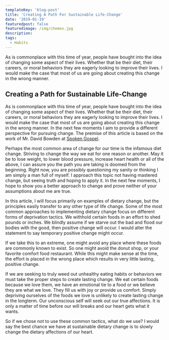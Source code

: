 ```yaml
---
templateKey: 'blog-post'
title: 'Creating A Path For Sustainable Life-Change'
date: '2019-01-19'
featuredpost: false
featuredimage: /img/chemex.jpg
description:
tags:
  - Habits
---
```


As is commonplace with this time of year, people have bought into the idea of changing some aspect of their lives. Whether that be their diet, their careers, or moral behaviors they are eagerly looking to improve their lives. I would make the case that most of us are going about creating this change in the wrong manner.

## Creating a Path for Sustainable Life-Change

As is commonplace with this time of year, people have bought into the idea of changing some aspect of their lives. Whether that be their diet, their careers, or moral behaviors they are eagerly looking to improve their lives. I would make the case that most of us are going about creating this change in the wrong manner. In the next few moments I aim to provide a different perspective for pursuing change. The premise of this article is based on the work of Mr. David Bowden at [Spoken Gospel](http://www.spokengospel.com/).

Perhaps the most common area of change for our time is the infamous diet change. Striving to change the way we eat for one reason or another. May it be to lose weight, to lower blood pressure, increase heart health or all of the above, I can assure you the path you are taking is doomed from the beginning. Right now, you are possibly questioning my sanity or thinking I am simply a man full of myself. I approach this topic not having mastered change, but seeing truth and hoping to apply it. In the next few moments, I hope to show you a better approach to change and prove neither of your assumptions about me are true.

In this article, I will focus primarily on examples of dietary change, but the principles easily transfer to any other type of life change. Some of the most common approaches to implementing dietary change focus on different forms of deprivation tactics. We withhold certain foods in an effort to shed pounds or inches. We blindly assume if we starve out the bad and flood our bodies with the good, then positive change will occur. I would alter the statement to say temporary positive change might occur.

If we take this to an extreme, one might avoid any place where these foods are commonly known to exist. So one might avoid the donut shop, or your favorite comfort food restaurant. While this might make sense at the time, the effort is placed in the wrong place which results in very little lasting, positive change.

If we are seeking to truly weed out unhealthy eating habits or behaviors we must take the proper steps to create lasting change. We eat certain foods because we love them, we have an emotional tie to a food or we believe they are what we love. They fill us with joy or provide us comfort. Simply depriving ourselves of the foods we love is unlikely to create lasting change in the longterm. Our unconscious self will seek out our true affections. It is only a matter of time before our will breaks and our heart gets what it wants.

So if we chose not to use these common tactics, what do we use? I would say the best chance we have at sustainable dietary change is to slowly change the dietary affections of our heart.
